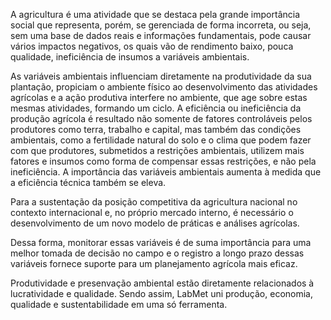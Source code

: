 A agricultura é uma atividade que se destaca pela grande importância social que representa, porém, se gerenciada de forma incorreta, ou seja, sem uma base de dados reais e informações fundamentais, pode causar vários impactos negativos, os quais vão de rendimento baixo, pouca qualidade, ineficiência de insumos a variáveis ambientais.

As variáveis ambientais influenciam diretamente na produtividade da sua plantação, propiciam o ambiente físico ao desenvolvimento das atividades agrícolas e a ação produtiva interfere no ambiente, que age sobre estas mesmas atividades, formando um ciclo.  A eficiência ou ineficiência da produção agrícola é resultado não somente de fatores controláveis pelos produtores como terra, trabalho e capital, mas também das condições ambientais, como a fertilidade natural do solo e o clima que podem fazer com que produtores, submetidos a restrições ambientais, utilizem mais fatores e insumos como forma de compensar essas restrições, e não pela ineficiência. A importância das variáveis ambientais aumenta à medida que a eficiência técnica também se eleva. 

Para a sustentação da posição competitiva da agricultura nacional no contexto internacional e, no próprio mercado interno, é necessário o desenvolvimento de um novo modelo de práticas e análises agrícolas. 

Dessa forma, monitorar essas variáveis é de suma importância para uma melhor tomada de decisão no campo e o registro a longo prazo dessas variáveis fornece suporte para um planejamento agrícola mais eficaz.

Produtividade e presenvação ambiental estão diretamente relacionados à lucratividade e qualidade. Sendo assim,   LabMet uni produção, economia, qualidade e sustentabilidade em uma só ferramenta.

